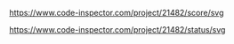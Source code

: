 https://www.code-inspector.com/project/21482/score/svg

https://www.code-inspector.com/project/21482/status/svg